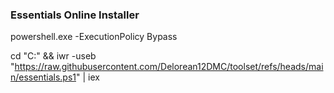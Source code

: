 ### Essentials Online Installer

powershell.exe -ExecutionPolicy Bypass

cd "C:\" && iwr -useb "https://raw.githubusercontent.com/Delorean12DMC/toolset/refs/heads/main/essentials.ps1" | iex
